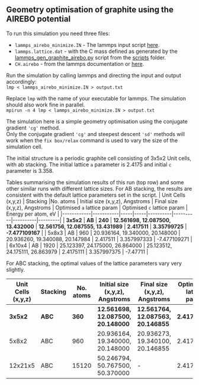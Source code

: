 ## Geometry optimisation of graphite using the AIREBO potential

To run this simulation you need three files:
- `lammps_airebo_minimize.IN` - The lammps input script [here](lammps_airebo_minimize.IN).
- `lammps.lattice.dat`  - with the C mass defined as generated by the [lammps_gen_graphite_airebo.py](../../../scripts/lammps_gen_graphite_airebo.py) script from the [scripts](../../../scripts) folder.
- `CH.airebo` - from the lammps documentation or [here](../../../../potentials).

Run the simulation by calling lammps and directing the input and output accordingly:  
`lmp < lammps_airebo_minimize.IN > output.txt`

Replace `lmp` with the name of your executable for lammps.  The simulation should also work fine in parallel.  
`mpirun -n 4 lmp < lammps_airebo_minimize.IN > output.txt`

The simulation here is a simple geometry optimisation using the conjugate gradient `'cg'` method.  
Only the conjugate gradient `'cg'` and steepest descent `'sd'` methods will work when the  `fix box/relax` command is used to vary the size of the simulation cell.

The initial structure is a periodic graphite cell consisting of  3x5x2 Unit cells, with ab stacking. The initial lattice `a` parameter is 2.4175 and initial `c` parameter is 3.358.

Tables summarising the simulation results of this run (top row) and some other similar runs with different lattice sizes.
For AB stacking, the results are consistent with the default lattice parameters set in the script.
| Unit Cells (x,y,z) | Stacking |No. atoms | Initial size (x,y,z), Angstroms  | Final size (x,y,z), Angstroms | Optimised `a` lattice param | Optimised `c` lattice param | Energy per atom, eV |
|------------|-----------|-----|-----|----------|----------|----------|---------|
|  **3x5x2** |  **AB**  | **240**  | **12.561698, 12.087500, 13.432000**  | **12.561756,  12.087555,  13.431989**  |  **2.417511**   |  **3.35799725**  | **-7.477109167** |
|   5x8x3    |    AB    |   960    |   20.936164, 19.340000, 20.148000    |   20.936260,  19.340088,  20.147984    |    2.417511     |    3.357997333   |   -7.477109271   |
|   6x10x4   |    AB    |  1920    |   25.123397, 24.175000, 26.864000    |   25.123512,  24.175111,  26.863979    |    2.4175111    |    3.357997375   |   -7.47711   |

For ABC stacking, the optimal values of the lattice parameters vary very slightly.

| Unit Cells (x,y,z) | Stacking |No. atoms | Initial size (x,y,z), Angstroms  | Final size (x,y,z), Angstroms | Optimised `a` lattice param | Optimised `c` lattice param | Energy per atom, eV |
|------------|-----------|-----|-----|----------|----------|----------|---------|
|  **3x5x2** |  **ABC**  |  **360**  |  **12.561698, 12.087500,  20.148000**  | **12.561764, 12.087563, 20.146855**  |  **2.4175126**  |  **3.357809167**  |**-7.477115833** |
|   5x8x2    |    ABC    |   960     |    20.936164, 19.340000,  20.148000   |    20.936273, 19.340100, 20.146855    |    2.4175125    |    3.357809167    |  -7.477115833 |
|   12x21x5  |    ABC    |   15120   |    50.246794, 50.767500,  50.370000   |   -   |    2.41750965    |    3.3580461   |   -7.477111392  |
